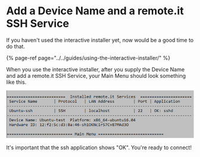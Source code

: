 # Add a Device Name and a remote.it SSH Service

If you haven't used the interactive installer yet, now would be a good time to do that.

{% page-ref page="../../guides/using-the-interactive-installer/" %}

When you use the interactive installer, after you supply the Device Name and add a remote.it SSH Service,  your Main Menu should look something like this.

![](../../.gitbook/assets/image%20%2810%29.png)

It's important that the ssh application shows "OK".   You're ready to connect!


